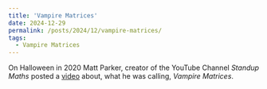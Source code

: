 ```yaml
---
title: 'Vampire Matrices'
date: 2024-12-29
permalink: /posts/2024/12/vampire-matrices/
tags:
  - Vampire Matrices
---
```



On Halloween in 2020 Matt Parker, creator of the YouTube Channel *Standup Maths* posted a [video](https://www.youtube.com/watch?v=9nogAYHmnNw) about, what he was calling, *Vampire Matrices*. 